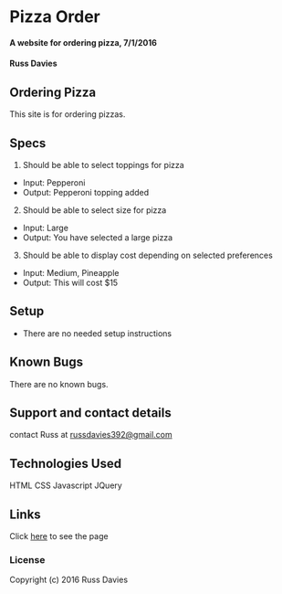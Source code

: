 # Pizza Order

#### A website for ordering pizza, 7/1/2016

#### Russ Davies

## Ordering Pizza

This site is for ordering pizzas.

## Specs
1. Should be able to select toppings for pizza
  * Input: Pepperoni
  * Output: Pepperoni topping added

2. Should be able to select size for pizza
  * Input: Large
  * Output: You have selected a large pizza

3. Should be able to display cost depending on selected preferences
  * Input: Medium, Pineapple
  * Output: This will cost $15

## Setup

* There are no needed setup instructions

## Known Bugs

There are no known bugs.

## Support and contact details

contact Russ at russdavies392@gmail.com

## Technologies Used

HTML
CSS
Javascript
JQuery

## Links
Click [here](https://daviesre.github.io/Order-Pizza/) to see the page

### License

Copyright (c) 2016 Russ Davies
